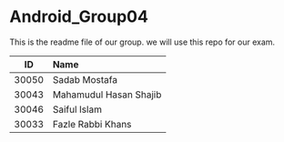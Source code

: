 # Android_Group04
This is the readme file of our group. we will use this repo for our exam.

| ID    | Name                   |
| :-----: | :---              |
| 30050 | Sadab Mostafa          |
| 30043	| Mahamudul Hasan Shajib |
| 30046	| Saiful Islam           |
| 30033	| Fazle Rabbi Khans      |